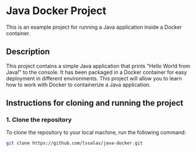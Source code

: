 # Java Docker Project

This is an example project for running a Java application inside a Docker container.

## Description

This project contains a simple Java application that prints "Hello World from Java!" to the console. It has been packaged in a Docker container for easy deployment in different environments. This project will allow you to learn how to work with Docker to containerize a Java application.

## Instructions for cloning and running the project

### 1. Clone the repository

To clone the repository to your local machine, run the following command:

```bash
git clone https://github.com/lssalas/java-docker.git
